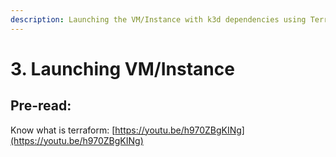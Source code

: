 ```yaml
---
description: Launching the VM/Instance with k3d dependencies using Terraform
---
```


# 3. Launching VM/Instance

## Pre-read:

&#x20;     Know what is terraform: [https://youtu.be/h970ZBgKINg](https://youtu.be/h970ZBgKINg)



## &#x20;<a href="#prerequisites" id="prerequisites"></a>
